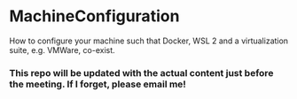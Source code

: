 # MachineConfiguration
How to configure your machine such that Docker, WSL 2 and a virtualization suite, e.g. VMWare, co-exist.

### This repo will be updated with the actual content just before the meeting. If I forget, please email me!
